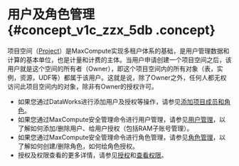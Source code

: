 # 用户及角色管理 {#concept_v1c_zzx_5db .concept}

项目空间（[Project](../cn.zh-CN/产品简介/基本概念/项目空间.md)）是MaxCompute实现多租户体系的基础，是用户管理数据和计算的基本单位，也是计量和计费的主体。当用户申请创建一个项目空间之后，该用户就是这个空间的所有者（Owner），即这个项目空间内的所有对象（表，实例，资源，UDF等）都属于该用户。这就是说，除了Owner之外，任何人都无权访问此项目空间内的对象，除非有Owner的授权许可。

-   如果您通过DataWorks进行添加用户及授权等操作，请参见[添加项目成员和角色](https://help.aliyun.com/document_detail/58185.html)。
-   如果您通过MaxCompute安全管理命令进行用户管理，请参见[用户管理](../cn.zh-CN/用户指南/安全指南/用户管理.md)，以了解如何添加/删除用户、给用户授权（包括RAM子账号管理）。
-   如果您通过MaxCompute安全管理命令进行角色管理，请参见[角色管理](../cn.zh-CN/用户指南/安全指南/角色管理.md)，以了解如何创建/删除角色，如何给角色授权。
-   授权及权限查看的更多详情，请参见[授权](../cn.zh-CN/用户指南/安全指南/授权.md)和[查看权限](../cn.zh-CN/用户指南/安全指南/权限查看.md)。

